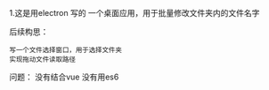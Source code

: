 1.这是用electron 写的 一个桌面应用，用于批量修改文件夹内的文件名字

后续构思：
   
    写一个文件选择窗口，用于选择文件夹
    实现拖动文件读取路径


问题：
    没有结合vue
    没有用es6